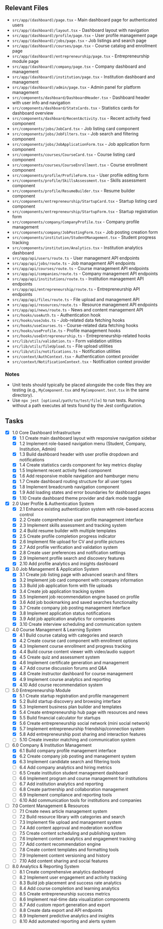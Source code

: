 ## Relevant Files

- `src/app/(dashboard)/page.tsx` - Main dashboard page for authenticated users
- `src/app/(dashboard)/layout.tsx` - Dashboard layout with navigation
- `src/app/(dashboard)/profile/page.tsx` - User profile management page
- `src/app/(dashboard)/jobs/page.tsx` - Job listings and search page
- `src/app/(dashboard)/courses/page.tsx` - Course catalog and enrollment page
- `src/app/(dashboard)/entrepreneurship/page.tsx` - Entrepreneurship module page
- `src/app/(dashboard)/company/page.tsx` - Company dashboard and management
- `src/app/(dashboard)/institution/page.tsx` - Institution dashboard and management
- `src/app/(dashboard)/admin/page.tsx` - Admin panel for platform management
- `src/components/dashboard/DashboardHeader.tsx` - Dashboard header with user info and navigation
- `src/components/dashboard/StatsCards.tsx` - Statistics cards for dashboard overview
- `src/components/dashboard/RecentActivity.tsx` - Recent activity feed component
- `src/components/jobs/JobCard.tsx` - Job listing card component
- `src/components/jobs/JobFilters.tsx` - Job search and filtering component
- `src/components/jobs/JobApplicationForm.tsx` - Job application form component
- `src/components/courses/CourseCard.tsx` - Course listing card component
- `src/components/courses/CourseEnrollment.tsx` - Course enrollment component
- `src/components/profile/ProfileForm.tsx` - User profile editing form
- `src/components/profile/SkillsAssessment.tsx` - Skills assessment component
- `src/components/profile/ResumeBuilder.tsx` - Resume builder component
- `src/components/entrepreneurship/StartupCard.tsx` - Startup listing card component
- `src/components/entrepreneurship/StartupForm.tsx` - Startup registration form
- `src/components/company/CompanyProfile.tsx` - Company profile management
- `src/components/company/JobPostingForm.tsx` - Job posting creation form
- `src/components/institution/StudentManagement.tsx` - Student progress tracking
- `src/components/institution/Analytics.tsx` - Institution analytics dashboard
- `src/app/api/users/route.ts` - User management API endpoints
- `src/app/api/jobs/route.ts` - Job management API endpoints
- `src/app/api/courses/route.ts` - Course management API endpoints
- `src/app/api/companies/route.ts` - Company management API endpoints
- `src/app/api/institutions/route.ts` - Institution management API endpoints
- `src/app/api/entrepreneurship/route.ts` - Entrepreneurship API endpoints
- `src/app/api/files/route.ts` - File upload and management API
- `src/app/api/resources/route.ts` - Resource management API endpoints
- `src/app/api/news/route.ts` - News and content management API
- `src/hooks/useAuth.ts` - Authentication hook
- `src/hooks/useJobs.ts` - Job-related data fetching hooks
- `src/hooks/useCourses.ts` - Course-related data fetching hooks
- `src/hooks/useProfile.ts` - Profile management hooks
- `src/hooks/useEntrepreneurship.ts` - Entrepreneurship-related hooks
- `src/lib/utils/validation.ts` - Form validation utilities
- `src/lib/utils/fileUpload.ts` - File upload utilities
- `src/lib/utils/notifications.ts` - Notification utilities
- `src/context/AuthContext.tsx` - Authentication context provider
- `src/context/NotificationContext.tsx` - Notification context provider

### Notes

- Unit tests should typically be placed alongside the code files they are testing (e.g., `MyComponent.tsx` and `MyComponent.test.tsx` in the same directory).
- Use `npx jest [optional/path/to/test/file]` to run tests. Running without a path executes all tests found by the Jest configuration.

## Tasks

- [x] 1.0 Core Dashboard Infrastructure
  - [x] 1.1 Create main dashboard layout with responsive navigation sidebar
  - [x] 1.2 Implement role-based navigation menu (Student, Company, Institution, Admin)
  - [x] 1.3 Build dashboard header with user profile dropdown and notifications
  - [x] 1.4 Create statistics cards component for key metrics display
  - [x] 1.5 Implement recent activity feed component
  - [x] 1.6 Add responsive mobile navigation and hamburger menu
  - [x] 1.7 Create dashboard routing structure for all user types
  - [x] 1.8 Implement breadcrumb navigation component
  - [x] 1.9 Add loading states and error boundaries for dashboard pages
  - [x] 1.10 Create dashboard theme provider and dark mode toggle

- [x] 2.0 User Profile & Authentication System
  - [x] 2.1 Enhance existing authentication system with role-based access control
  - [x] 2.2 Create comprehensive user profile management interface
  - [x] 2.3 Implement skills assessment and tracking system
  - [x] 2.4 Build resume builder with multiple templates
  - [x] 2.5 Create profile completion progress indicator
  - [x] 2.6 Implement file upload for CV and profile pictures
  - [x] 2.7 Add profile verification and validation system
  - [x] 2.8 Create user preferences and notification settings
  - [x] 2.9 Implement profile search and discovery features
  - [x] 2.10 Add profile analytics and insights dashboard

- [x] 3.0 Job Management & Application System
  - [x] 3.1 Create job listing page with advanced search and filters
  - [x] 3.2 Implement job card component with company information
  - [x] 3.3 Build job application form with file uploads
  - [x] 3.4 Create job application tracking system
  - [x] 3.5 Implement job recommendation engine based on profile
  - [x] 3.6 Add job bookmarking and saved searches functionality
  - [x] 3.7 Create company job posting management interface
  - [x] 3.8 Implement application status notifications
  - [x] 3.9 Add job application analytics for companies
  - [x] 3.10 Create interview scheduling and communication system

- [ ] 4.0 Course Management & Learning System
  - [x] 4.1 Build course catalog with categories and search
  - [x] 4.2 Create course card component with enrollment options
  - [x] 4.3 Implement course enrollment and progress tracking
  - [x] 4.4 Build course content viewer with video/audio support
  - [x] 4.5 Create quiz and assessment system
  - [x] 4.6 Implement certificate generation and management
  - [x] 4.7 Add course discussion forums and Q&A
  - [x] 4.8 Create instructor dashboard for course management
  - [x] 4.9 Implement course analytics and reporting
  - [x] 4.10 Add course recommendation system

- [ ] 5.0 Entrepreneurship Module
  - [x] 5.1 Create startup registration and profile management
  - [x] 5.2 Build startup discovery and browsing interface
  - [x] 5.3 Implement business plan builder and templates
  - [x] 5.4 Create entrepreneurship hub page with resources and news
  - [x] 5.5 Build financial calculator for startups
  - [x] 5.6 Create entrepreneurship social network (mini social network)
  - [x] 5.7 Implement entrepreneurship friendship/connection system
  - [x] 5.8 Add entrepreneurship post sharing and interaction features
  - [ ] 5.10 Create investor matching and communication system

- [ ] 6.0 Company & Institution Management
  - [x] 6.1 Build company profile management interface
  - [x] 6.2 Create company job posting and management system
  - [x] 6.3 Implement candidate search and filtering tools
  - [ ] 6.4 Add company analytics and hiring metrics
  - [ ] 6.5 Create institution student management dashboard
  - [ ] 6.6 Implement program and course management for institutions
  - [ ] 6.7 Add institution analytics and reporting
  - [ ] 6.8 Create partnership and collaboration management
  - [ ] 6.9 Implement compliance and reporting tools
  - [ ] 6.10 Add communication tools for institutions and companies

- [ ] 7.0 Content Management & Resources
  - [ ] 7.1 Create news article management system
  - [ ] 7.2 Build resource library with categories and search
  - [ ] 7.3 Implement file upload and management system
  - [ ] 7.4 Add content approval and moderation workflow
  - [ ] 7.5 Create content scheduling and publishing system
  - [ ] 7.6 Implement content analytics and engagement tracking
  - [ ] 7.7 Add content recommendation engine
  - [ ] 7.8 Create content templates and formatting tools
  - [ ] 7.9 Implement content versioning and history
  - [ ] 7.10 Add content sharing and social features

- [ ] 8.0 Analytics & Reporting System
  - [ ] 8.1 Create comprehensive analytics dashboard
  - [ ] 8.2 Implement user engagement and activity tracking
  - [ ] 8.3 Build job placement and success rate analytics
  - [ ] 8.4 Add course completion and learning analytics
  - [ ] 8.5 Create entrepreneurship success metrics
  - [ ] 8.6 Implement real-time data visualization components
  - [ ] 8.7 Add custom report generation and export
  - [ ] 8.8 Create data export and API endpoints
  - [ ] 8.9 Implement predictive analytics and insights
  - [ ] 8.10 Add automated reporting and alerts system
